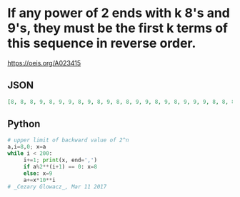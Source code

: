 # If any power of 2 ends with k 8's and 9's, they must be the first k terms of this sequence in reverse order\.
https://oeis.org/A023415
## JSON
```JSON
[8, 8, 8, 9, 8, 9, 9, 8, 9, 8, 9, 8, 8, 9, 9, 8, 9, 8, 9, 9, 9, 8, 8, 8, 8, 9, 8, 8, 8, 8, 9, 9, 9, 9, 8, 9, 8, 8, 9, 9, 8, 8, 9, 9, 8, 9, 8, 8, 9, 8, 9, 8, 9, 8, 8, 8, 8, 8, 8, 9, 9, 9, 9, 8, 9, 8, 8, 8, 9, 9, 8, 8, 9, 8, 8, 9, 9, 8, 8, 9, 9, 9, 8, 9, 9, 9, 9, 9, 9, 8, 8, 9, 8, 8, 9, 9, 9, 9, 9, 9, 8, 8, 8, 9, 9, 8, 8, 8]
```
## Python
```Python
# upper limit of backward value of 2^n
a,i=8,0; x=a
while i < 200:
     i+=1; print(x, end=',')
     if a%2**(i+1) == 0: x=8
     else: x=9
     a+=x*10**i
# _Cezary Glowacz_, Mar 11 2017
```
